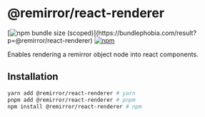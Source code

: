 # @remirror/react-renderer

[![npm bundle size (scoped)](https://img.shields.io/bundlephobia/minzip/@remirror/react-renderer.svg?)](https://bundlephobia.com/result?p=@remirror/react-renderer)
[![npm](https://img.shields.io/npm/dm/@remirror/react-renderer.svg?&logo=npm)](https://www.npmjs.com/package/@remirror/react-renderer)

Enables rendering a remirror object node into react components.

## Installation

```bash
yarn add @remirror/react-renderer # yarn
pnpm add @remirror/react-renderer # pnpm
npm install @remirror/react-renderer # npm
```
